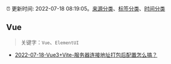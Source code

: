 :alarm_clock: 更新时间: 2022-07-18 08:19:05。[来源分类](../README.md)、[标签分类](../TAGS.md)、[时间分类](../TIMELINE.md)

## Vue


> 关键字：`Vue`、`ElementUI`



- [2022-07-18-Vue3+Vite-服务器连接地址打包后配置怎么搞？](https://www.v2ex.com/t/867015) 